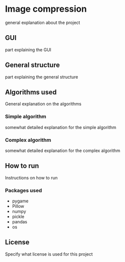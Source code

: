 # Image compression
general explanation about the project

## GUI
part explaining the GUI

## General structure
part explaining the general structure

## Algorithms used
General explanation on the algorithms

### Simple algorithm
somewhat detailed explanation for the simple algorithm

### Complex algorithm
somewhat detailed explanation for the complex algorithm

## How to run
Instructions on how to run

### Packages used
- pygame
- Pillow
- numpy
- pickle
- pandas
- os

## License
Specify what license is used for this project